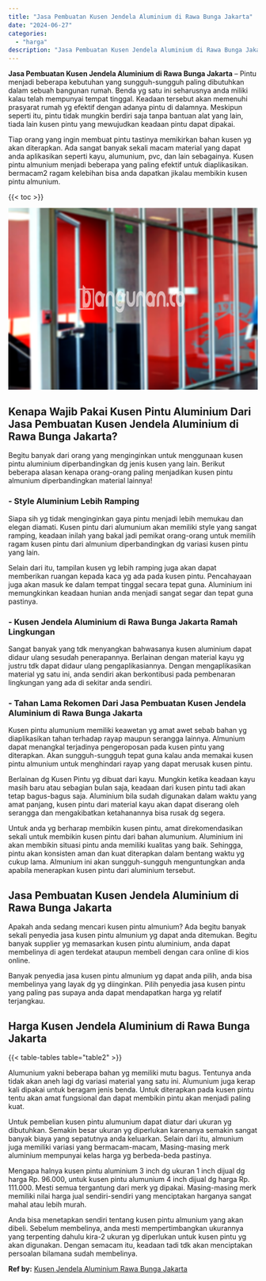```yaml
---
title: "Jasa Pembuatan Kusen Jendela Aluminium di Rawa Bunga Jakarta"
date: "2024-06-27"
categories: 
  - "harga"
description: "Jasa Pembuatan Kusen Jendela Aluminium di Rawa Bunga Jakarta. Anda bisa menetapkan sendiri tentang kusen pintu almunium yang akan dibeli. Sebelum membelinya,..."
---
```


**Jasa Pembuatan Kusen Jendela Aluminium di Rawa Bunga Jakarta** – Pintu menjadi beberapa kebutuhan yang sungguh-sungguh paling dibutuhkan dalam sebuah bangunan rumah. Benda yg satu ini seharusnya anda miliki kalau telah mempunyai tempat tinggal. Keadaan tersebut akan memenuhi prasyarat rumah yg efektif dengan adanya pintu di dalamnya. Meskipun seperti itu, pintu tidak mungkin berdiri saja tanpa bantuan alat yang lain, tiada lain kusen pintu yang mewujudkan keadaan pintu dapat dipakai.

Tiap orang yang ingin membuat pintu tastinya memikirkan bahan kusen yg akan diterapkan. Ada sangat banyak sekali macam material yang dapat anda aplikasikan seperti kayu, alumunium, pvc, dan lain sebagainya. Kusen pintu almunium menjadi beberapa yang paling efektif untuk diaplikasikan. bermacam2 ragam kelebihan bisa anda dapatkan jikalau membikin kusen pintu almunium.

{{< toc >}}

![Jasa Pembuatan Kusen Jendela Aluminium di Rawa Bunga Jakarta](/images/harga-kusen-jendela-alumunium-21.png)

## Kenapa Wajib Pakai Kusen Pintu Aluminium Dari Jasa Pembuatan Kusen Jendela Aluminium di Rawa Bunga Jakarta?

Begitu banyak dari orang yang menginginkan untuk menggunaan kusen pintu aluminium diperbandingkan dg jenis kusen yang lain. Berikut beberapa alasan kenapa orang-orang paling menjadikan kusen pintu almunium diperbandingkan material lainnya!

### \- Style Aluminium Lebih Ramping

Siapa sih yg tidak menginginkan gaya pintu menjadi lebih memukau dan elegan diamati. Kusen pintu dari alumunium akan memiliki style yang sangat ramping, keadaan inilah yang bakal jadi pemikat orang-orang untuk memilih ragam kusen pintu dari almunium diperbandingkan dg variasi kusen pintu yang lain.

Selain dari itu, tampilan kusen yg lebih ramping juga akan dapat memberikan ruangan kepada kaca yg ada pada kusen pintu. Pencahayaan juga akan masuk ke dalam tempat tinggal secara tepat guna. Aluminium ini memungkinkan keadaan hunian anda menjadi sangat segar dan tepat guna pastinya.

### \- Kusen Jendela Aluminium di Rawa Bunga Jakarta Ramah Lingkungan

Sangat banyak yang tdk menyangkan bahwasanya kusen aluminium dapat didaur ulang sesudah penerapannya. Berlainan dengan material kayu yg justru tdk dapat didaur ulang pengaplikasiannya. Dengan mengaplikasikan material yg satu ini, anda sendiri akan berkontibusi pada pembenaran lingkungan yang ada di sekitar anda sendiri.

### \- Tahan Lama Rekomen Dari Jasa Pembuatan Kusen Jendela Aluminium di Rawa Bunga Jakarta

Kusen pintu alumunium memiliki keawetan yg amat awet sebab bahan yg diaplikasikan tahan terhadap rayap maupun serangga lainnya. Almunium dapat menangkal terjadinya pengeroposan pada kusen pintu yang diterapkan. Akan sungguh-sungguh tepat guna kalau anda memakai kusen pintu almunium untuk menghindari rayap yang dapat merusak kusen pintu.

Berlainan dg Kusen Pintu yg dibuat dari kayu. Mungkin ketika keadaan kayu masih baru atau sebagian bulan saja, keadaan dari kusen pintu tadi akan tetap bagus-bagus saja. Aluminium bila sudah digunakan dalam waktu yang amat panjang, kusen pintu dari material kayu akan dapat diserang oleh serangga dan mengakibatkan ketahanannya bisa rusak dg segera.

Untuk anda yg berharap membikin kusen pintu, amat direkomendasikan sekali untuk membikin kusen pintu dari bahan alumunium. Aluminium ini akan membikin situasi pintu anda memiliki kualitas yang baik. Sehingga, pintu akan konsisten aman dan kuat diterapkan dalam bentang waktu yg cukup lama. Almunium ini akan sungguh-sungguh menguntungkan anda apabila menerapkan kusen pintu dari aluminium tersebut.

## Jasa Pembuatan Kusen Jendela Aluminium di Rawa Bunga Jakarta

Apakah anda sedang mencari kusen pintu almunium? Ada begitu banyak sekali penyedia jasa kusen pintu almunium yg dapat anda ditemukan. Begitu banyak supplier yg memasarkan kusen pintu aluminium, anda dapat membelinya di agen terdekat ataupun membeli dengan cara online di kios online.

Banyak penyedia jasa kusen pintu almunium yg dapat anda pilih, anda bisa membelinya yang layak dg yg diinginkan. Pilih penyedia jasa kusen pintu yang paling pas supaya anda dapat mendapatkan harga yg relatif terjangkau.

## Harga Kusen Jendela Aluminium di Rawa Bunga Jakarta

{{< table-tables table="table2" >}}

Alumunium yakni beberapa bahan yg memiliki mutu bagus. Tentunya anda tidak akan aneh lagi dg variasi material yang satu ini. Alumunium juga kerap kali dipakai untuk beragam jenis benda. Untuk diterapkan pada kusen pintu tentu akan amat fungsional dan dapat membikin pintu akan menjadi paling kuat.

Untuk pembelian kusen pintu alumunium dapat diatur dari ukuran yg dibutuhkan. Semakin besar ukuran yg diperlukan karenanya semakin sangat banyak biaya yang sepatutnya anda keluarkan. Selain dari itu, almunium juga memiliki variasi yang bermacam-macam, Masing-masing merk aluminium mempunyai kelas harga yg berbeda-beda pastinya.

Mengapa halnya kusen pintu aluminium 3 inch dg ukuran 1 inch dijual dg harga Rp. 96.000, untuk kusen pintu alumunium 4 inch dijual dg harga Rp. 111.000. Mesti semua tergantung dari merk yg dipakai. Masing-masing merk memiliki nilai harga jual sendiri-sendiri yang menciptakan harganya sangat mahal atau lebih murah.

Anda bisa menetapkan sendiri tentang kusen pintu almunium yang akan dibeli. Sebelum membelinya, anda mesti mempertimbangkan ukurannya yang terpenting dahulu kira-2 ukuran yg diperlukan untuk kusen pintu yg akan digunakan. Dengan semacam itu, keadaan tadi tdk akan menciptakan persoalan bilamana sudah membelinya.

**Ref by:** [Kusen Jendela Aluminium Rawa Bunga Jakarta](https://id.wikipedia.org/wiki/Kusen)
